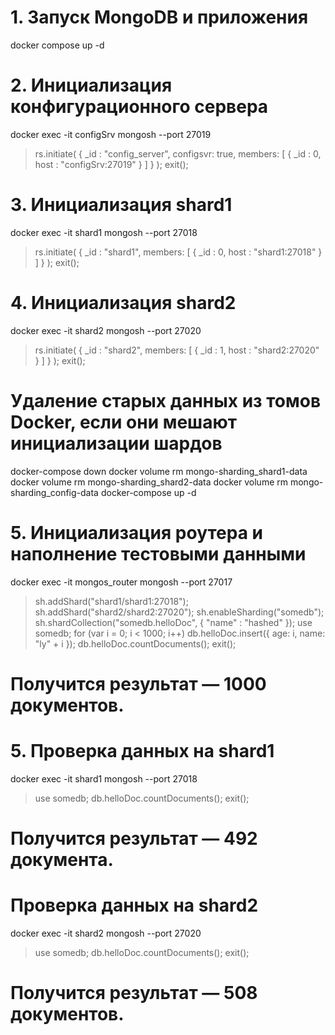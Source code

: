 # 1. Запуск MongoDB и приложения
docker compose up -d

# 2. Инициализация конфигурационного сервера
docker exec -it configSrv mongosh --port 27019

> rs.initiate(
  {
    _id : "config_server",
    configsvr: true,
    members: [
      { _id : 0, host : "configSrv:27019" }
    ]
  }
);
> exit();

# 3. Инициализация shard1
docker exec -it shard1 mongosh --port 27018

> rs.initiate(
  {
    _id : "shard1",
    members: [
      { _id : 0, host : "shard1:27018" }
    ]
  }
);
> exit();

# 4. Инициализация shard2
docker exec -it shard2 mongosh --port 27020

> rs.initiate(
  {
    _id : "shard2",
    members: [
      { _id : 1, host : "shard2:27020" }
    ]
  }
);
> exit();

# Удаление старых данных из томов Docker, если они мешают инициализации шардов

docker-compose down
docker volume rm mongo-sharding_shard1-data
docker volume rm mongo-sharding_shard2-data
docker volume rm mongo-sharding_config-data
docker-compose up -d


# 5. Инициализация роутера и наполнение тестовыми данными
docker exec -it mongos_router mongosh --port 27017

> sh.addShard("shard1/shard1:27018");
> sh.addShard("shard2/shard2:27020");
> sh.enableSharding("somedb");
> sh.shardCollection("somedb.helloDoc", { "name" : "hashed" });
> use somedb;
> for (var i = 0; i < 1000; i++) db.helloDoc.insert({ age: i, name: "ly" + i });
> db.helloDoc.countDocuments();
> exit();

# Получится результат — 1000 документов.

# 5. Проверка данных на shard1
docker exec -it shard1 mongosh --port 27018

> use somedb;
> db.helloDoc.countDocuments();
> exit();

# Получится результат — 492 документа.

# Проверка данных на shard2
docker exec -it shard2 mongosh --port 27020

> use somedb;
> db.helloDoc.countDocuments();
> exit();

# Получится результат — 508 документов.